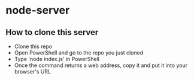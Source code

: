 # node-server

## How to clone this server
- Clone this repo
- Open PowerShell and go to the repo you just cloned
- Type 'node index.js' in PowerShell
- Once the command returns a web address, copy it and put it into your browser's URL